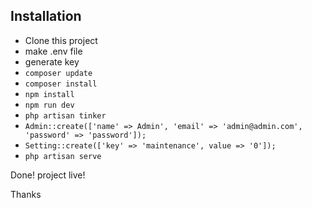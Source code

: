 
## Installation

- Clone this project
- make .env file
- generate key
- `composer update`
- `composer install`
- `npm install`
- `npm run dev`
- `php artisan tinker`
- `Admin::create(['name' => Admin', 'email' => 'admin@admin.com', 'password' => 'password']);`
- `Setting::create(['key' => 'maintenance', value => '0']);`
- `php artisan serve`

Done! project live!

Thanks
